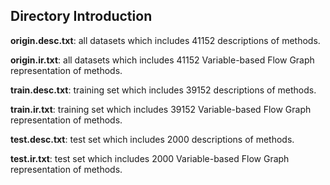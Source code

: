 ## Directory Introduction

**origin.desc.txt**: all datasets which includes 41152 descriptions of methods.

**origin.ir.txt**: all datasets which includes 41152 Variable-based Flow Graph representation of methods.

**train.desc.txt**: training set which includes 39152 descriptions of methods.

**train.ir.txt**: training set which includes 39152 Variable-based Flow Graph representation of methods.

**test.desc.txt**: test set which includes 2000 descriptions of methods.

**test.ir.txt**: test set which includes 2000 Variable-based Flow Graph representation of methods.
